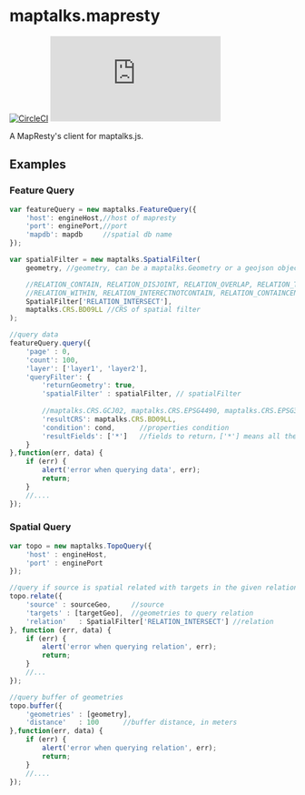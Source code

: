 # maptalks.mapresty

[![CircleCI](https://circleci.com/gh/maptalks/maptalks.mapresty.js.svg?style=svg)](https://circleci.com/gh/maptalks/maptalks.mapresty.js)
[![Appveyor](https://ci.appveyor.com/api/projects/status/github/maptalks/maptalks.mapresty.js?branch=master&svg=true)](https://ci.appveyor.com/project/maptalks/maptalks-mapresty-js)

A MapResty's client for maptalks.js.

## Examples

### Feature Query
```javascript
var featureQuery = new maptalks.FeatureQuery({
    'host': engineHost,//host of mapresty
    'port': enginePort,//port
    'mapdb': mapdb     //spatial db name
});

var spatialFilter = new maptalks.SpatialFilter(
    geometry, //geometry, can be a maptalks.Geometry or a geojson object

    //RELATION_CONTAIN, RELATION_DISJOINT, RELATION_OVERLAP, RELATION_TOUCH,
    //RELATION_WITHIN, RELATION_INTERECTNOTCONTAIN, RELATION_CONTAINCENTER, RELATION_CENTERWITHIN
    SpatialFilter['RELATION_INTERSECT'], 
    maptalks.CRS.BD09LL //CRS of spatial filter
);

//query data
featureQuery.query({
    'page' : 0,
    'count': 100,
    'layer': ['layer1', 'layer2'],
    'queryFilter': {
        'returnGeometry': true,
        'spatialFilter' : spatialFilter, // spatialFilter
        
        //maptalks.CRS.GCJ02, maptalks.CRS.EPSG4490, maptalks.CRS.EPSG3857, maptalks.CRS.EPSG4326
        'resultCRS': maptalks.CRS.BD09LL,
        'condition': cond,      //properties condition
        'resultFields': ['*']   //fields to return，['*'] means all the fields
    }
},function(err, data) {
    if (err) {
        alert('error when querying data', err);
        return;
    }
    //....
});
```

### Spatial Query
```javascript
var topo = new maptalks.TopoQuery({
    'host' : engineHost,
    'port' : enginePort
});

//query if source is spatial related with targets in the given relation
topo.relate({
    'source' : sourceGeo,     //source
    'targets' : [targetGeo],  //geometries to query relation
    'relation'   : SpatialFilter['RELATION_INTERSECT'] //relation
}, function (err, data) {
    if (err) {
        alert('error when querying relation', err);
        return;
    }
    //...
});

//query buffer of geometries
topo.buffer({
    'geometries' : [geometry],
    'distance'   : 100      //buffer distance, in meters
},function(err, data) {
    if (err) {
        alert('error when querying relation', err);
        return;
    }
    //....
});
```
